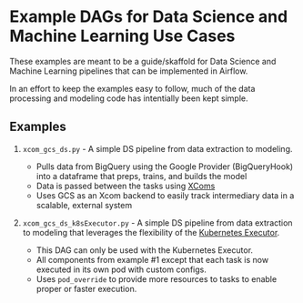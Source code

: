 # Example DAGs for Data Science and Machine Learning Use Cases

These examples are meant to be a guide/skaffold for Data Science and Machine Learning pipelines that can be implemented in Airflow.

In an effort to keep the examples easy to follow, much of the data processing and modeling code has intentially been kept simple.

## Examples

1. `xcom_gcs_ds.py` - A simple DS pipeline from data extraction to modeling.
    - Pulls data from BigQuery using the Google Provider (BigQueryHook) into a dataframe that preps, trains, and builds the model
    - Data is passed between the tasks using [XComs](https://airflow.apache.org/docs/apache-airflow/stable/concepts/xcoms.html)
    - Uses GCS as an Xcom backend to easily track intermediary data in a scalable, external system

2. `xcom_gcs_ds_k8sExecutor.py` - A simple DS pipeline from data extraction to modeling that leverages the flexibility of the [Kubernetes Executor](https://www.astronomer.io/blog/new-kubernetesexecutor).
    - This DAG can only be used with the Kubernetes Executor. 
    - All components from example #1 except that each task is now executed in its own pod with custom configs.
    - Uses `pod_override` to provide more resources to tasks to enable proper or faster execution.
